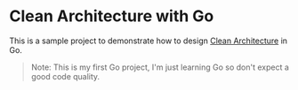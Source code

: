 # Clean Architecture with Go

This is a sample project to demonstrate how to design [Clean Architecture](https://blog.cleancoder.com/uncle-bob/2012/08/13/the-clean-architecture.html
) in Go.

> Note: This is my first Go project, I'm just learning Go so don't expect a good code
> quality.